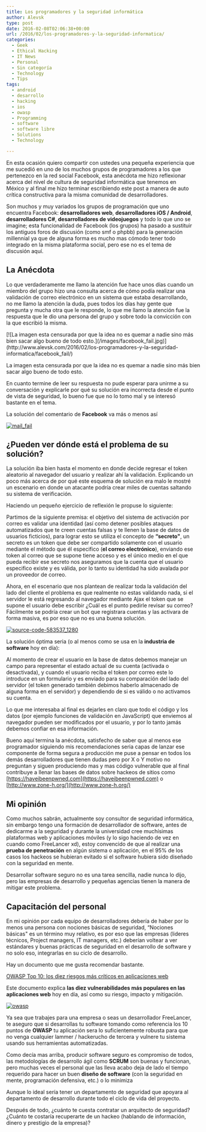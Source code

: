 ```yaml
---
title: Los programadores y la seguridad informática
author: Alevsk
type: post
date: 2016-02-08T02:06:38+00:00
url: /2016/02/los-programadores-y-la-seguridad-informatica/
categories:
  - Geek
  - Ethical Hacking
  - IT News
  - Personal
  - Sin categoría
  - Technology
  - Tips
tags:
  - android
  - desarrollo
  - hacking
  - ios
  - owasp
  - Programming
  - software
  - software libre
  - Solutions
  - Technology

---
```

En esta ocasión quiero compartir con ustedes una pequeña experiencia que me sucedió en uno de los muchos grupos de programadores a los que pertenezco en la red social Facebook, esta anécdota me hizo reflexionar acerca del nivel de cultura de seguridad informática que tenemos en México y al final me hizo terminar escribiendo este post a manera de auto crítica constructiva para la misma comunidad de desarrolladores.

Son muchos y muy variados los grupos de programación que uno encuentra Facebook: **desarrolladores web**, **desarrolladores iOS / Android**, **desarrolladores C#**, **desarrolladores de videojuegos** y todo lo que uno se imagine; esta funcionalidad de Facebook (los grupos) ha pasado a sustituir los antiguos foros de discusión (como smf o phpbb) para la generación millennial ya que de alguna forma es mucho mas cómodo tener todo integrado en la misma plataforma social, pero ese no es el tema de discusión aquí.

## La Anécdota

Lo que verdaderamente me llamo la atención fue hace unos días cuando un miembro del grupo hizo una consulta acerca de cómo podía realizar una validación de correo electrónico en un sistema que estaba desarrollando, no me llamo la atención la duda, pues todos los días hay gente que pregunta y mucha otra que le responde, lo que me llamo la atención fue la respuesta que le dio una persona del grupo y sobre todo la convicción con la que escribió la misma.

<div class="wp-caption aligncenter" id="attachment_3763" style="width: 518px">
[![La imagen esta censurada por que la idea no es quemar a nadie sino más bien sacar algo bueno de todo esto.](/images/facebook_fail.jpg)](http://www.alevsk.com/2016/02/los-programadores-y-la-seguridad-informatica/facebook_fail/)
<p class="wp-caption-text" id="caption-attachment-3763">
    La imagen esta censurada por que la idea no es quemar a nadie sino más bien sacar algo bueno de todo esto.
  </p>
</div>

En cuanto termine de leer su respuesta no pude esperar para unirme a su conversación y explicarle por qué su solución era incorrecta desde el punto de vista de seguridad, lo bueno fue que no lo tomo mal y se interesó bastante en el tema.

La solución del comentario de **Facebook** va más o menos así

[![mail_fail](/images/mail_fail.jpg)](http://www.alevsk.com/2016/02/los-programadores-y-la-seguridad-informatica/mail_fail/)

## ¿Pueden ver dónde está el problema de su solución?

La solución iba bien hasta el momento en donde decide regresar el token aleatorio al navegador del usuario y realizar ahí la validación. Explicando un poco más acerca de por qué este esquema de solución era malo le mostré un escenario en donde un atacante podría crear miles de cuentas saltando su sistema de verificación.

Haciendo un pequeño ejercicio de reflexión le propuse lo siguiente:

Partimos de la siguiente premisa: el objetivo del sistema de activación por correo es validar una identidad (así como detener posibles ataques automatizados que te creen cuentas falsas y te llenen la base de datos de usuarios ficticios), para lograr esto se utiliza el concepto de **“secreto"**, un secreto es un token que debe ser compartido solamente con el usuario mediante el método que él especifico (**el correo electrónico**), enviando ese token al correo que se supone tiene acceso y es el único medio en el que pueda recibir ese secreto nos aseguramos que la cuenta que el usuario especifico existe y es válida, por lo tanto su identidad ha sido avalada por un proveedor de correo.

Ahora, en el escenario que nos plantean de realizar toda la validación del lado del cliente el problema es que realmente no estas validando nada, si el servidor le está regresando al navegador mediante Ajax el token que se supone el usuario debe escribir ¿Cuál es el punto pedirle revisar su correo? Fácilmente se podría crear un bot que registrara cuentas y las activara de forma masiva, es por eso que no es una buena solución. 

[![source-code-583537_1280](/images/source-code-583537_1280.jpg)](http://www.alevsk.com/2016/02/los-programadores-y-la-seguridad-informatica/source-code-583537_1280/)

La solución óptima seria (o al menos como se usa en la **industria de software** hoy en día): 

Al momento de crear el usuario en la base de datos debemos manejar un campo para representar el estado actual de su cuenta (activada o desactivada), y cuando el usuario reciba el token por correo este lo introduce en un formulario y es enviado para su comparación del lado del servidor (el token generado también debimos haberlo almacenado de alguna forma en el servidor) y dependiendo de si es válido o no activamos su cuenta.

Lo que me interesaba al final es dejarles en claro que todo el código y los datos (por ejemplo funciones de validación en JavaScript) que enviemos al navegador pueden ser modificados por el usuario, y por lo tanto jamás debemos confiar en esa información.

Bueno aquí termina la anécdota, satisfecho de saber que al menos ese programador siguiendo mis recomendaciones seria capas de lanzar ese componente de forma segura a producción me puse a pensar en todos los demás desarrolladores que tienen dudas pero por X o Y motivo no preguntan y siguen produciendo mas y mas código vulnerable que al final contribuye a llenar las bases de datos sobre hackeos de sitios como [https://haveibeenpwned.com](https://haveibeenpwned.com) o [http://www.zone-h.org/](http://www.zone-h.org/)

## Mi opinión

Como muchos sabrán, actualmente soy consultor de seguridad informática, sin embargo tengo una formación de desarrollador de software, antes de dedicarme a la seguridad y durante la universidad cree muchísimas plataformas web y aplicaciones móviles (y lo sigo haciendo de vez en cuando como FreeLancer xd), estoy convencido de que al realizar una **prueba de penetración** en algún sistema o aplicación, en el 95% de los casos los hackeos se hubieran evitado si el software hubiera sido diseñado con la seguridad en mente.

Desarrollar software seguro no es una tarea sencilla, nadie nunca lo dijo, pero las empresas de desarrollo y pequeñas agencias tienen la manera de mitigar este problema.

## Capacitación del personal

En mi opinión por cada equipo de desarrolladores debería de haber por lo menos una persona con nociones básicas de seguridad, “Nociones básicas" es un término muy relativo, es por eso que las empresas (lideres técnicos, Project managers, IT managers, etc.) deberían voltear a ver estándares y buenas prácticas de seguridad en el desarrollo de software y no solo eso, integrarlas en su ciclo de desarrollo.

Hay un documento que me gusta recomendar bastante.

[OWASP Top 10: los diez riesgos más críticos en aplicaciones web](https://www.owasp.org//images/5/5f/OWASP_Top_10_-_2013_Final_-_Espa%C3%B1ol.pdf)

Este documento explica **las diez vulnerabilidades más populares en las aplicaciones web** hoy en día, así como su riesgo, impacto y mitigación.

[![owasp](/images/owasp.jpg)](http://www.alevsk.com/2016/02/los-programadores-y-la-seguridad-informatica/owasp/)

Ya sea que trabajes para una empresa o seas un desarrollador FreeLancer, te aseguro que si desarrollas tu software tomando como referencia los 10 puntos de **OWASP** tu aplicación sera lo suficientemente robusta para que no venga cualquier lammer / hackerucho de tercera y vulnere tu sistema usando sus herramientas automatizadas.

Como decía mas arriba, producir software seguro es compromiso de todos, las metodologías de desarrollo ágil como **SCRUM** son buenas y funcionan, pero muchas veces el personal que las lleva acabo deja de lado el tiempo requerido para hacer un buen **diseño de software** (con la seguridad en mente, programación defensiva, etc.) o lo minimiza

Aunque lo ideal sería tener un departamento de seguridad que apoyara al departamento de desarrollo durante todo el ciclo de vida del proyecto.

Después de todo, ¿cuánto te cuesta contratar un arquitecto de seguridad? ¿Cuánto te costaría recuperarte de un hackeo (hablando de información, dinero y prestigio de la empresa)?